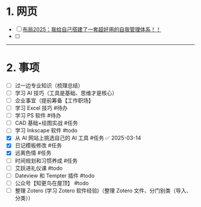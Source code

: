 # 1. 网页 
- [ ] [布局2025：我给自己搭建了一套超好用的自我管理体系！！](https://mp.weixin.qq.com/s/K5sB6LLud23PJyTtlAF7OQ)
- [ ] 

---
# 2. 事项 
- [ ] 过一边专业知识（梳理总结）
- [ ] 学习 AI 技巧（工具是基础、思维才是核心）
- [ ] 企业事宜（提前筹备【工作职场】
- [ ] 学习 Excel 技巧 #待办 
- [ ] 学习 PS 软件 #待办 
- [ ] CAD 基础+绘图实战  #任务
- [ ] 学习 Inkscape 软件 #todo
- [x] 从 AI 网站上挑选自己的 AI 工具 #任务 ✅ 2025-03-14
- [x] 日记模板修改 #任务 
- [x] 远离色情 #任务 
- [ ] 时间规划和习惯养成 #任务 
- [ ] 艾跃进礼仪课 #todo
- [ ]  Dateview 和 Tempter 插件 #todo
- [ ] 公众号【知更鸟在屋顶】 #todo 
- [ ] 整理 Zotero (学习 Zotero 软件经验)（整理 Zotero 文件、分门别类（导入、分类））
